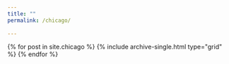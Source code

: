 ```yaml
---
title: ""
permalink: /chicago/
    
---
```


<div class="grid__wrapper">
  {% for post in site.chicago %}
    {% include archive-single.html type="grid" %}
  {% endfor %}
</div>